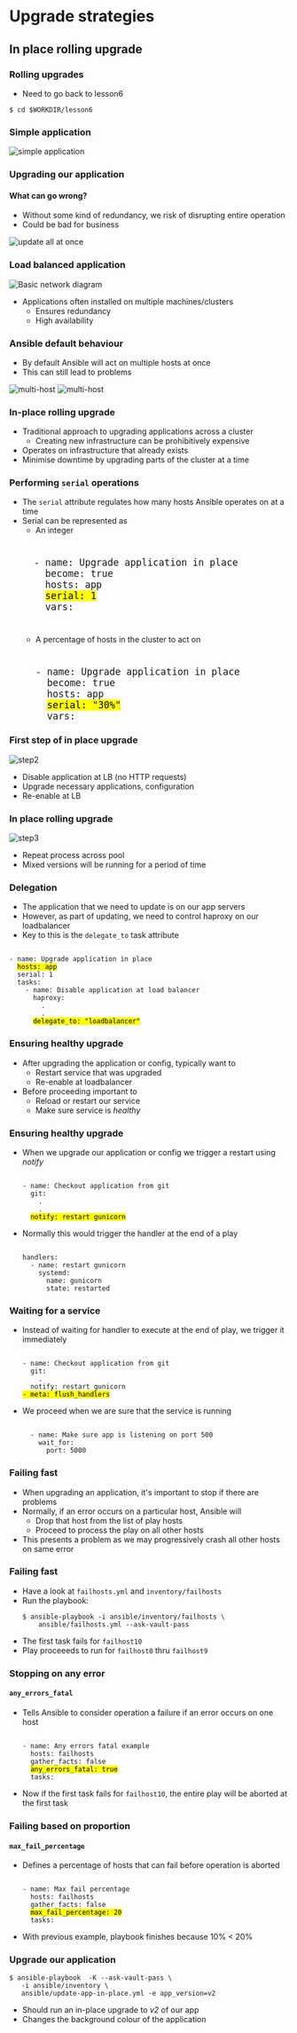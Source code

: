 # Upgrade strategies

## In place rolling upgrade


### Rolling upgrades

* Need to go back to lesson6

```
$ cd $WORKDIR/lesson6
```


### Simple application

![simple application](img/simple-project-app.svg "Simple application")
<!-- .element width="80%" height="80%" -->


### Upgrading our application

#### What can go wrong?

* Without some kind of redundancy, we risk of disrupting entire operation <!-- .element: class="fragment" data-fragment-index="0" -->
* Could be bad for business <!-- .element: class="fragment" data-fragment-index="1" -->

<div  class="fragment" data-fragment-index="0">

![update all at once](img/upgrade-complete-outage.svg "All at once upgrade")
<!-- .element width="50%" height="50%"-->
</div>


### Load balanced application

![Basic network diagram](img/rolling-upgrade-pre.svg  "Diagram of our simple app") <!-- .element width="50%" height="50%" -->

* Applications often installed on multiple machines/clusters
  - Ensures redundancy
  - High availability


### Ansible default behaviour

* By default Ansible will act on multiple hosts at once <!-- .element: class="fragment" data-fragment-index="0" -->
* This can still lead to problems <!-- .element: class="fragment" data-fragment-index="1" -->

![multi-host](img/rolling-upgrade-pre-multi.svg "Simultaneous upgrade") <!--
.element: style="float:left;" width="45%" height="45%" class="fragment" data-fragment-index="0"-->
![multi-host](img/rolling-upgrade-complete-outage.svg "Simultaneous upgrade") <!--
.element: style="float:right;" width="45%" height="45%"  class="fragment" data-fragment-index="1" -->


### In-place rolling upgrade

* Traditional approach to upgrading applications across a cluster <!-- .element: class="fragment" data-fragment-index="0" -->
  - Creating new infrastructure can be prohibitively expensive
* Operates on infrastructure that already exists <!-- .element: class="fragment" data-fragment-index="1" -->
* Minimise downtime by upgrading parts of the cluster at a time <!-- .element: class="fragment" data-fragment-index="2" -->


### Performing `serial` operations

* The<!-- .element: class="fragment" data-fragment-index="0" --> `serial` attribute regulates how many hosts Ansible operates on at a time 
* Serial can be represented as <!-- .element: class="fragment" data-fragment-index="1" -->
  * An integer <!-- .element: class="fragment" data-fragment-index="2" -->
   <pre  class="fragment" data-fragment-index="3" style="font-size:15pt;"><code data-trim data-noescape>
    - name: Upgrade application in place
      become: true
      hosts: app
      <mark>serial: 1</mark>
      vars:
    </code></pre>
  * A percentage of hosts in the cluster to act on <!-- .element: class="fragment" data-fragment-index="4" -->
    <pre  class="fragment" data-fragment-index="5" style="font-size:15pt;"><code data-trim data-noescape>
    - name: Upgrade application in place
      become: true
      hosts: app
      <mark>serial: "30%"</mark>
      vars:
    </code></pre>



### First step of in place upgrade

![step2](img/rolling-upgrade-phase1.svg "Upgrade first cluster") <!-- .element
width="50%" height="50%"-->

* Disable application at LB (no HTTP requests) <!-- .element: class="fragment" data-fragment-index="0" -->
* Upgrade necessary applications, configuration <!-- .element: class="fragment" data-fragment-index="1" -->
* Re-enable at LB <!-- .element: class="fragment" data-fragment-index="2" -->


### In place rolling upgrade
![step3](img/rolling-upgrade-phase2.svg "Upgrade other clusters") <!-- .element width="50%" height="50%"-->

* Repeat process across pool <!-- .element: class="fragment" data-fragment-index="0" -->
* Mixed versions will be running for a period of time <!-- .element: class="fragment" data-fragment-index="1" -->


### Delegation

* The application that we need to update is on our app servers <!-- .element: class="fragment" data-fragment-index="0" -->
* However, as part of updating, we need to control haproxy on our loadbalancer
  <!-- .element: class="fragment" data-fragment-index="1" -->
* Key to this is the<!-- .element: class="fragment" data-fragment-index="2" --> `delegate_to` task attribute 

<pre class="fragment" data-fragment-index="2"><code data-trim data-noescape>
- name: Upgrade application in place
  <mark>hosts: app</mark>
  serial: 1
  tasks:
    - name: Disable application at load balancer
      haproxy:
        .
        .
      <mark>delegate_to: "loadbalancer"</mark>
</code></pre>


### Ensuring healthy upgrade

* After upgrading the application or config, typically want to <!-- .element: class="fragment" data-fragment-index="0" -->
  - Restart service that was upgraded <!-- .element: class="fragment" data-fragment-index="1" -->
  - Re-enable at loadbalancer <!-- .element: class="fragment" data-fragment-index="2" -->
* Before proceeding important to <!-- .element: class="fragment" data-fragment-index="3" -->
  - Reload or restart our service <!-- .element: class="fragment" data-fragment-index="4" -->
  - Make sure service is<!-- .element: class="fragment" data-fragment-index="5" --> _healthy_ 


### Ensuring healthy upgrade

* When we upgrade our application or config we trigger a restart using<!-- .element: class="fragment" data-fragment-index="0" --> _notify_ 

  <pre  class="fragment" data-fragment-index="0"><code data-trim data-noescape>
  - name: Checkout application from git
    git:
      .
      .
    <mark>notify: restart gunicorn</mark>
  </code></pre>
* Normally this would trigger the handler at the end of a play <!-- .element: class="fragment" data-fragment-index="1" -->
  <pre  class="fragment" data-fragment-index="1"><code data-trim data-noescape>
  handlers:
    - name: restart gunicorn
      systemd:
        name: gunicorn
        state: restarted
  </code></pre>


### Waiting for a service

* Instead of waiting for handler to execute at the end of play, we trigger it
  immediately<!-- .element: class="fragment" data-fragment-index="0" -->

  <pre  class="fragment" data-fragment-index="0"><code data-trim data-noescape>
  - name: Checkout application from git
    git:
      .
    notify: restart gunicorn
  <mark>- meta: flush_handlers</mark>
  </code></pre>
* We proceed when we are sure that the service is running <!-- .element: class="fragment" data-fragment-index="1" -->
  <pre  class="fragment" data-fragment-index="1"><code data-trim data-noescape>
    - name: Make sure app is listening on port 500
      wait_for:
        port: 5000
  </code></pre>


### Failing fast

* When upgrading an application, it's important to stop if there are problems
* Normally, if an error occurs on a particular host, Ansible will
  - Drop that host from the list of play hosts
  - Proceed to process the play on all other hosts
* This presents a problem as we may progressively crash all other hosts on same error


### Failing fast

* Have a look at `failhosts.yml` and `inventory/failhosts`
* Run the playbook:
  ```
  $ ansible-playbook -i ansible/inventory/failhosts \
      ansible/failhosts.yml --ask-vault-pass
  ```
* The first task fails for `failhost10`
* Play proceeeds to run for `failhost0` thru `failhost9`


### Stopping on any error

#### `any_errors_fatal`

* Tells Ansible to consider operation a failure if an error occurs on one host
  <!-- .element: class="fragment" data-fragment-index="0" -->
  <pre  class="fragment" data-fragment-index="1"><code data-trim data-noescape>
  - name: Any errors fatal example
    hosts: failhosts
    gather_facts: false
    <mark>any_errors_fatal: true</mark>
    tasks:
  </code></pre>
* Now <!-- .element: class="fragment" data-fragment-index="2" -->if the first task fails for `failhost10`, the entire play will be aborted at the first task


### Failing based on proportion

#### `max_fail_percentage`

* Defines a percentage of hosts that can fail before operation is aborted <!-- .element: class="fragment" data-fragment-index="0" -->
  <pre  class="fragment" data-fragment-index="1"><code data-trim data-noescape>
  - name: Max fail percentage
    hosts: failhosts
    gather_facts: false
    <mark>max_fail_percentage: 20</mark>
    tasks:
  </code></pre>
* With previous example, playbook finishes because 10% &lt; 20% <!-- .element: class="fragment" data-fragment-index="2" -->


### Upgrade our application

```
$ ansible-playbook  -K --ask-vault-pass \
   -i ansible/inventory \
   ansible/update-app-in-place.yml -e app_version=v2
```

* Should run an in-place upgrade to _v2_ of our app
* Changes the background colour of the application


